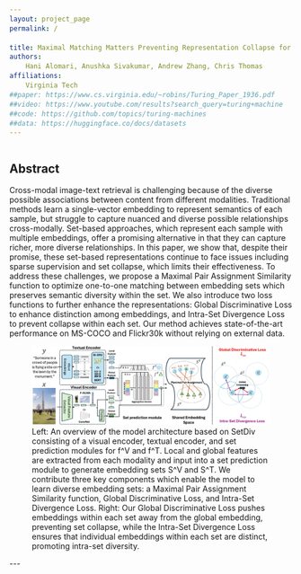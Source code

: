 ```yaml
---
layout: project_page
permalink: /

title: Maximal Matching Matters Preventing Representation Collapse for Robust Cross-Modal Retrieval
authors:
    Hani Alomari, Anushka Sivakumar, Andrew Zhang, Chris Thomas
affiliations:
    Virginia Tech
##paper: https://www.cs.virginia.edu/~robins/Turing_Paper_1936.pdf
##video: https://www.youtube.com/results?search_query=turing+machine
##code: https://github.com/topics/turing-machines
##data: https://huggingface.co/docs/datasets
---
```


<!-- Using HTML to center the abstract -->
<div class="columns is-centered has-text-centered">
    <div class="column is-four-fifths">
        <h2>Abstract</h2>
        <div class="content has-text-justified">
Cross-modal image-text retrieval is challenging because of the diverse possible associations between content from different modalities. 
Traditional methods learn a single-vector embedding to represent semantics of each sample, but struggle to capture nuanced and diverse possible relationships cross-modally. Set-based approaches, which represent each sample with multiple embeddings, offer a promising alternative in that they can capture richer, more diverse relationships. 
In this paper, we show that, despite their promise, these set-based representations continue to face issues including sparse supervision and set collapse, which limits their effectiveness. 
To address these challenges, we propose a Maximal Pair Assignment Similarity function to optimize one-to-one matching between embedding sets which preserves semantic diversity within the set. We also introduce two loss functions to further enhance the representations: Global Discriminative Loss to enhance distinction among embeddings, and Intra-Set Divergence Loss to prevent collapse within each set. Our method achieves state-of-the-art performance on MS-COCO and Flickr30k without relying on external data.
        </div>
    </div>
</div>

<!-- After Abstract -->
<div class="columns is-centered has-text-centered">
    <div class="column is-four-fifths">
        <figure>
            <img src="fig_main.jpg" alt="Main method figure">
            <figcaption>Left: An overview of the model architecture based on SetDiv consisting of a visual encoder, textual encoder, and set prediction modules for f^V and f^T. Local and global features are extracted from each modality and input into a set prediction module to generate embedding sets S^V and S^T. We contribute three key components which enable the model to learn diverse embedding sets: a Maximal Pair Assignment Similarity function, Global Discriminative Loss, and Intra-Set Divergence Loss. Right: Our Global Discriminative Loss pushes embeddings within each set away from the global embedding, preventing set collapse, while the Intra-Set Divergence Loss ensures that individual embeddings within each set are distinct, promoting intra-set diversity.
            </figcaption>
        </figure>
    </div>
</div>
---